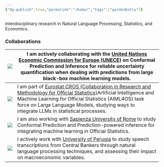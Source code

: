 ```yaml
---
{"dg-publish":true,"permalink":"/home/","tags":["gardenEntry"]}
---
```


Interdisciplinary research in Natural Language Processing, Statistics, and Economics.
### Collaborations

| ![](https://geneve-int.ch/sites/default/files/styles/scale_450x450/public/2021-06/UNECE-logo.png?itok=h7fLK1Qa) | I am actively collaborating with the [United Nations Economic Commission for Europe (UNECE)](https://unece.org) on Conformal Prediction and Inference for reliable uncertainty quantification when dealing with predictions from large black-box machine learning models.                                 |
| --------------------------------------------------------------------------------------------------------------- | --------------------------------------------------------------------------------------------------------------------------------------------------------------------------------------------------------------------------------------------------------------------------------------------------------- |
| ![](https://www.tenforce.com/wp-content/uploads/2017/12/logo__0032_eurostat.png)                                | I am part of [Eurostat CROS (Collaboration in Research and Methodology for Official Statistics)](https://cros.ec.europa.eu/)Artificial Intelligence and Machine Learning for Official Statistics (AIML4OS) task force on Large Language Models, studying ways to integrate LLMs in statistical processes. |
| ![](https://www.nicepng.com/png/full/253-2531292_related-wallpapers-sapienza-university-of-rome.png)            | I am also working with [Sapienza University of Rome](https://uniroma1.it) to study Conformal Prediction and Prediction-powered inference for integrating machine learning in Official Statistics.                                                                                                         |
| ![](https://www.fc.up.pt/sexseed/images/UNIPG.png)                                                              | I actively work with [University of Perugia](https://www.unipg.it/en/) to study speech transcriptions from Central Bankers through natural language processing techniques, and assessing their impact on macroeconomic variables.                                                                         |
